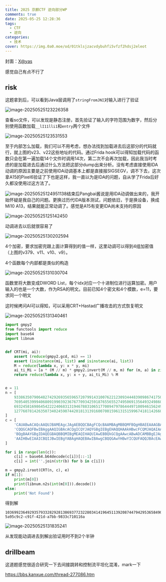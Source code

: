 ```yaml
---
title: 2025 京麒CTF 逆向部分WP
comments: true
date: 2025-05-25 12:28:36
tags:
  - CTF
  - 逆向
categories:
  - 技术
cover: https://img.0a0.moe/od/01tklsjzacvdybuhfi5vfzf2hdsj2eleot
---
```


封面：[X@yas](https://x.com/yosiyasuyasu/status/1926473474744127545/photo/1)

感觉自己有点不行了

## risk

这题拿到后，可以看到Java层调用了`stringFromJNI`对输入进行了验证

![image-20250525123226358](https://img.0a0.moe/od/01tklsjzaeg4tklj42anbldj6fus2io4o4)

查看so文件，可以发现是静态注册，首先验证了输入的字符范围为数字，然后分别使用函数加载`__lI11lli1`和`entry`两个文件

![image-20250525123531553](https://img.0a0.moe/od/01tklsjzd2mucbru5qwnb3f6yvoy5vhwpj)

至于内部怎么加载，我们可以不用考虑，想办法找到加载进去后这部分的代码就行，就上图的v23、v22这些地址的代码。通过Frida hook可以得知加载代码的函数只会在第一遍加载14个文件时调用14次，第二次不会再次加载，因此我当时考虑的是加载进去后通过什么方法把这部分dump出来分析。没有考虑直接使用IDA动调的原因主要是之前使用IDA动调基本上都是直接报SIGSEGV，调不下去，这次拿A15的Pixel6验证了下也是这样，我一直以为是IDA的问题，自从学了Frida后好久都没使用过这方法了。

![image-20250525124951138](https://img.0a0.moe/od/01tklsjzhlf5kclgloyjezoe33wyv3vlwg)结束后Pangbai酱说是用IDA动调做出来的，我开始怀疑是我自己的问题。更换过历代IDA版本测试，问题依旧，于是换设备，换成Mi10 A13，结果就能正常动调了。感觉是A15有变更IDA尚未支持的原因

![image-20250525125142450](https://img.0a0.moe/od/01tklsjzbxg5ixrydbcvhlcwg4h4hb6dz6)

动调进去以后就很容易了

![image-20250525130202594](https://img.0a0.moe/od/01tklsjzapcwuzudpleng3e7imo6oo4p5t)

4个加密，要求加密完跟上面计算得到的值一样，这里动调可以得到4组加密值（上图的v379、v11、v10、v9）。

4个函数每个内部都是类似的构造

![image-20250525131030704](https://img.0a0.moe/od/01tklsjzfjz7zfujub4vey5dtc7asbjaan)

函数里将大数变成DWORD List，每个idx对应一个十进制位进行运算加密。用户输入的也是一个大数，作为RSA的明文。目前已知4个密文和4个模数，e=11，要求同一个明文

这时候拷问AI可以得知，可以采用CRT+Hastad广播攻击的方式恢复明文

![image-20250525131340461](https://img.0a0.moe/od/01tklsjzevy7lgz5t3tja3czrhztb2cxng)

```python
import gmpy2
from functools import reduce
import base64
import libnum


def CRT(mi, ai):
    assert (reduce(gmpy2.gcd, mi) == 1)
    assert (isinstance(mi, list) and isinstance(ai, list))
    M = reduce(lambda x, y: x * y, mi)
    ai_ti_Mi = [a * (M // m) * gmpy2.invert(M // m, m) for (m, a) in zip(mi, ai)]
    return reduce(lambda x, y: x + y, ai_ti_Mi) % M


e = 11
n = [
    93386350790648274292693565965720799143100762212309344483909867417505553322101882276812366885839372829048973009669445498314766714854176333852787885722707400381289599567301651307174890668895387705303313515848184649012370525278402741914174927176480001617738135588704351371381633923186037714185167913274820912703,
    76954053999406809199039236767709342591876556552749506913564932498600772999708832034488452836837990449957740494844378018903888038527521616666509133672527409707775727422384156306545835267999151542912949163659926050514075680896339410657789375090417535549805943430969851914063454508412664646645448454513550708101,
    69324581698645422224068313194678831065177009479786444971009461562497358976600230674977634134219251381126451236847896472567379586099142546477204757267867071377013283257737579326205814165020818856109731531246229703771562947402606126793115022780020308026377520775479673938236814010964729606917913290547179935841,
    127760781426350734024590744201813139160070015961315159967418114266048890067154669145301269843698776667043711220002778259575059521393375665574786473650834040008339961314823364457449690439661702268245759247533617181783851053636045022200060540447636193778239479032237921652131614511096946376433113928718627696187
]
c = [
    'CAUABwACAQcAAQUJBAMEAgcJAgAEBQQCBAgFCQcBAAMBAgMBBQMFBQgHBAEEAAAGBAAEBAYFAQkEAgcEAQMJBQgEBwUDCAkBBwkABwkIBggABgcDBAgGCAMBBQYABQQHCAEHBgkHCAkFCAUJAAQFBwkJAQMIAAEJBgQHCQkGBwQCBAIFBwUIAggICAkGAwYIBgYAAwEJAgEIAgEJAgAIBgIAAQgAAAEECAAJAgQCBwUGAQMHBQQIAAkJCAgIAgUDBAECCAkAAQYBBQcDAwADBAcBAAUFAwMGBQYAAQEFAAEFAAgCAQYDAwMGBQcFAgUJCAIIBwYIBgkHAgkFAQEBBwAJAQcJAAYBBwMHCQMIAgEGAwUBBQABAggBAQcFBgUBBwYECQUGBAEAAgQIAAMFAQYJAAY=',
    'CQQGCAQFBwIBAggAAQIGBAcACQgICQYJAQYGBgIEBgEHAQQHAAkHBwcFCQMJAQAIAAEGBAkCCQIIBwUJAQIDAQUFBAEECQMDAAAIAwAICQcEAAkFCAEEAgcFBggFCQUFAgUIBAgABQAJCAIHBAMEAgIJAgQBBggEAgcJAwMIAQkBAwcFAgEECQIBBgcABAUEBQgDCAYBAgYEBgkEAwAAAgIACQkBBAkABQYFAQMDAgMIBQEDAgMCAAEBBAUJAgYJAQgFCAYBAwcGBgAIAgkECQIHAwcACAEGBgMACQQHAQcFBgEJAgADBQcDBQAGCAEDBAAJAQQECQYABgUGCQkFCQICAQgCBwgFAAABBwAACAQBBwkEAQEIBAcBBgUABwACBwQCBQcJBQUICAgHBgEFAwYBAgI=',
    'BQgBAAYGBgIDAQEGBAQBBQMIBgMEAQIHAQUIAwEBBQkGCQgAAwcABwADCAMBBgEJAgMICAIBCQMJAAQDBwMCCQIHAgcFAwEGAAMGAgIJBgEHBQkGBgADAAAIBAEHAAEGAQkFAgEEBAIHBwcEBAkEAQQEAQIHAAgGCAcCAAYABQgFAgIGBAIBAgIAAAEJCAMCCQMIBgkHCQQCCQYAAgAGBwADBwgICQYHCQgHBAQJAQMJAAUCBwYJCQMIAwkBAAEJAwQHBwEAAwQCBQkJBgEBBwIIBwMGAQAACAEFAQYHAgAACAAJCQYGBgcCBwUAAAYCCQEIBgYDAAICBAAHBgcGBQAAAQMDBAMGCQYGBAMGBQQCCQQDBgEGAwkDCAEBAQIBAgUIAggBBQkBAQAAAQEFBAIJBgI=',
    'AAIHBwEIAAICBQIJBwIEBgYABAgHAQEBAwIBAwgCBQQGAwYHBwYICQUFAQQJBAcEAwQAAAcFBwYBAgkHBwYHCQUAAgYDAAEFAgQDCQQEBAkJBgQCAAYACAgBBAcABgkIAgYCAgMEBAEFCQYHAwcHAwMIBgAAAAcJBwYFAgADAwIFAwcGBwQGCQEBAwIEAAcEBwkIBQEDCAAHBAgCAQgCAQgAAQQHAggCCAcEBAgGAwgEAAgBAAEIAAkGAQgBBQYEAgkEBAIBCAcCCAQCBwQCBgkGCQUACQgCBwkJBgIECQMAAgEAAQkAAQUJBwIBBwAHCAQDCQcHBgcAAgUDBwEGBwgBBwECAgcABAEDBwgFBQIHCAEBAgEJBAAEAwQECQAIBgAHBQUIAwIJAgQGCQkJBgAAAw=='
]

for i in range(len(c)):
    c[i] = base64.b64decode(c[i])[::-1]
    c[i] = int(''.join(str(b) for b in c[i]))

m = gmpy2.iroot(CRT(n, c), e)
if m[1]:
    print(m[0])
    print(libnum.n2s(int(m[0])).decode())
else:
    print('Not Found')
```

得到解

```
103699236492935793328292813869377232280341419645113920874479429536584902501842193299041
5a95c9c2-c91f-421d-a7bb-9833c710116a
```

![image-20250525131835241](https://img.0a0.moe/od/01tklsjzfdui5x5j763nd33wokwbgtczm5)

从发现能动调进去到解出验证用时不到2个半钟

## drillbeam

这道题感觉很适合研究一下去间接跳转和控制流平坦化混淆，mark一下

https://bbs.kanxue.com/thread-277086.htm